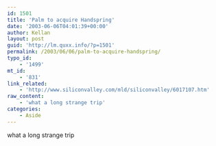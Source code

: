 ```yaml
---
id: 1501
title: 'Palm to acquire Handspring'
date: '2003-06-06T04:01:39+00:00'
author: Kellan
layout: post
guid: 'http://lm.quxx.info/?p=1501'
permalink: /2003/06/06/palm-to-acquire-handspring/
typo_id:
    - '1499'
mt_id:
    - '831'
link_related:
    - 'http://www.siliconvalley.com/mld/siliconvalley/6017107.htm'
raw_content:
    - 'what a long strange trip'
categories:
    - Aside
---
```


what a long strange trip